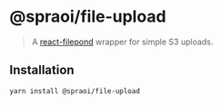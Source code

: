 # @spraoi/file-upload

> A [react-filepond](https://github.com/pqina/react-filepond) wrapper for simple
> S3 uploads.

## Installation

```bash
yarn install @spraoi/file-upload
```
